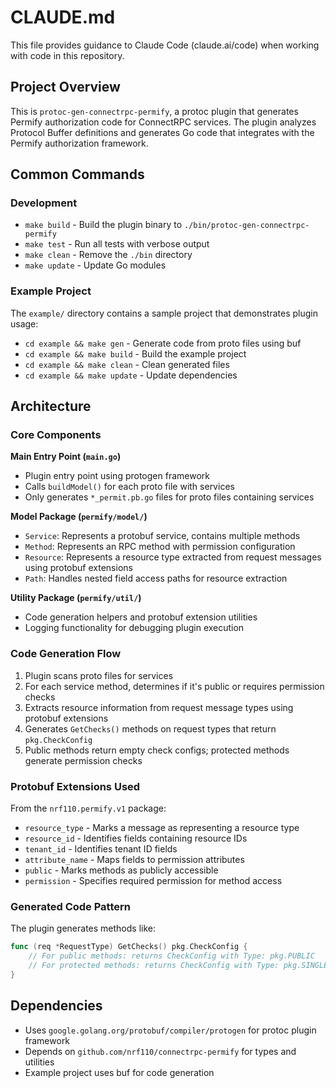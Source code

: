 # CLAUDE.md

This file provides guidance to Claude Code (claude.ai/code) when working with code in this repository.

## Project Overview

This is `protoc-gen-connectrpc-permify`, a protoc plugin that generates Permify authorization code for ConnectRPC services. The plugin analyzes Protocol Buffer definitions and generates Go code that integrates with the Permify authorization framework.

## Common Commands

### Development
- `make build` - Build the plugin binary to `./bin/protoc-gen-connectrpc-permify`
- `make test` - Run all tests with verbose output
- `make clean` - Remove the `./bin` directory
- `make update` - Update Go modules

### Example Project
The `example/` directory contains a sample project that demonstrates plugin usage:
- `cd example && make gen` - Generate code from proto files using buf
- `cd example && make build` - Build the example project
- `cd example && make clean` - Clean generated files
- `cd example && make update` - Update dependencies

## Architecture

### Core Components

**Main Entry Point (`main.go`)**
- Plugin entry point using protogen framework
- Calls `buildModel()` for each proto file with services
- Only generates `*_permit.pb.go` files for proto files containing services

**Model Package (`permify/model/`)**
- `Service`: Represents a protobuf service, contains multiple methods
- `Method`: Represents an RPC method with permission configuration
- `Resource`: Represents a resource type extracted from request messages using protobuf extensions
- `Path`: Handles nested field access paths for resource extraction

**Utility Package (`permify/util/`)**
- Code generation helpers and protobuf extension utilities
- Logging functionality for debugging plugin execution

### Code Generation Flow

1. Plugin scans proto files for services
2. For each service method, determines if it's public or requires permission checks
3. Extracts resource information from request message types using protobuf extensions
4. Generates `GetChecks()` methods on request types that return `pkg.CheckConfig`
5. Public methods return empty check configs; protected methods generate permission checks

### Protobuf Extensions Used

From the `nrf110.permify.v1` package:
- `resource_type` - Marks a message as representing a resource type
- `resource_id` - Identifies fields containing resource IDs
- `tenant_id` - Identifies tenant ID fields
- `attribute_name` - Maps fields to permission attributes
- `public` - Marks methods as publicly accessible
- `permission` - Specifies required permission for method access

### Generated Code Pattern

The plugin generates methods like:
```go
func (req *RequestType) GetChecks() pkg.CheckConfig {
    // For public methods: returns CheckConfig with Type: pkg.PUBLIC
    // For protected methods: returns CheckConfig with Type: pkg.SINGLE and permission checks
}
```

## Dependencies

- Uses `google.golang.org/protobuf/compiler/protogen` for protoc plugin framework
- Depends on `github.com/nrf110/connectrpc-permify` for types and utilities
- Example project uses buf for code generation